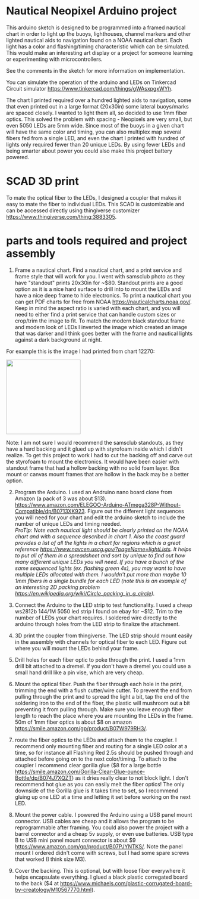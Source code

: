# Nautical Neopixel Arduino project

This arduino sketch is designed to be programmed into a framed nautical chart in order to light up the buoys, lighthouses, channel markers and other lighted nautical aids to navigation found on a NOAA nautical chart. Each light has a color and flashing/timing characteristic which can be simulated. This would make an interesting art display or a project for someone learning or experimenting with microcontrollers.

See the comments in the sketch for more information on implementation.

You can simulate the operation of the arduino and LEDs on Tinkercad Circuit simulator https://www.tinkercad.com/things/gWAsxpgxWYh.

The chart I printed required over a hundred lighted aids to navigation, some that even printed out in a large format (20x30in) some lateral buoys/marks are spaced closely. I wanted to light them all, so decided to use 1mm fiber optics. This solved the problem with spacing - Neopixels are very small, but even 5050 LEDs are 5mm wide. Since most of the buoys in a given chart will have the same color and timing, you can also multiplex map several fibers fed from a single LED, and even the chart I printed with hundred of lights only required fewer than 20 unique LEDs. By using fewer LEDs and being smarter about power you could also make this project battery powered. 

# SCAD 3D print
To mate the optical fiber to the LEDs, I designed a coupler that makes it easy to mate the fiber to individual LEDs. This SCAD is customizable and can be accessed directly using thingiverse customizer https://www.thingiverse.com/thing:3883305. 


# parts and tools required and project assembly

1. Frame a nautical chart. Find a nautical chart, and a print service and frame style that will work for you. I went with samsclub photo as they have "standout" prints 20x30in for ~$80. Standout prints are a good option as it is a nice hard surface to drill into to mount the LEDs and have a nice deep frame to hide electronics. To print a nautical chart you can get PDF charts for free from NOAA https://nauticalcharts.noaa.gov/. Keep in mind the aspect ratio is varied with each chart, and you will need to either find a print service that can handle custom sizes or crop/trim the image to fit. To match the modern black standout frame and modern look of LEDs I inverted the image which created an image that was darker and I think goes better with the frame and nautical lights against a dark background at night.

For example this is the image I had printed from chart 12270:

<img src="chesapeake_map_3x2_inverted.jpg" width="200">

Note: I am not sure I would recommend the samsclub standouts, as they have a hard backing and it glued up with styrofoam inside which I didn't realize. To get this project to work I had to cut the backing off and carve out the styrofoam to mount the electronics. It would have been easier with standout frame that had a hollow backing with no solid foam layer. Box mount or canvas mount frames that are hollow in the back may be a better option. 

2. Program the Arduino. I used an Andruino nano board clone from Amazon (a pack of 3 was about $13). https://www.amazon.com/ELEGOO-Arduino-ATmega328P-Without-Compatible/dp/B0713XK923. Figure out the different light sequences you will need for your chart and edit the arduino sketch to include the number of unique LEDs and timing needed.  
*ProTip: Note each nautical light should be clearly printed on the NOAA chart and with a sequence described in chart 1. Also the coast guard provides a list of all the lights in a chart for regions which is a great reference https://www.navcen.uscg.gov/?pageName=lightLists. It helps to put all of them in a spreadsheet and sort by unique to find out how many different unique LEDs you will need. If you have a bunch of the same sequenced lights (ex. flashing green 4s), you may want to have multiple LEDs allocated with them. I wouldn't put more than maybe 10 1mm fibers in a single bundle for each LED (note this is an example of an interesting 2D packing problem https://en.wikipedia.org/wiki/Circle_packing_in_a_circle).*

3. Connect the Arduino to the LED strip to test functionality. I used a cheap ws2812b 144/1M 5050 led strip I found on ebay for ~$12. Trim to the number of LEDs your chart requires. I soldered wire directly to the arduino through holes from the LED strip to finalize the attachment.

4. 3D print the coupler from thingiverse. The LED strip should mount easily in the assembly with channels for optical fiber to each LED. Figure out where you will mount the LEDs behind your frame.

5. Drill holes for each fiber optic to poke through the print. I used a 1mm drill bit attached to a dremel. If you don't have a dremel you could use a small hand drill like a pin vise, which are very cheap. 

6. Mount the optical fiber. Push the fiber through each hole in the print, trimming the end with a flush cutter/wire cutter. To prevent the end from pulling through the print and to spread the light a bit, tap the end of the soldering iron to the end of the fiber, the plastic will mushroom out a bit preventing it from pulling through. Make sure you leave enough fiber length to reach the place where you are mounting the LEDs in the frame.
50m of 1mm fiber optics is about $8 on amazon https://smile.amazon.com/gp/product/B07W979RH3/. 

7. route the fiber optics to the LEDs and attach them to the coupler. I recommend only mounting fiber and routing for a single LED color at a time, so for instance all Flashing Red 2.5s should be pushed through and attached before going on to the next color/timing. To attach to the coupler I recommend clear gorilla glue ($8 for a large bottle https://smile.amazon.com/Gorilla-Clear-Glue-ounce-Bottle/dp/B074J7XQZT) as it dries really clear to not block light. I don't recommend hot glue as you can easily melt the fiber optics! The only downside of the Gorilla glue is it takes time to set, so I recommend gluing up one LED at a time and letting it set before working on the next LED.

8. Mount the power cable. I powered the Arduino using a USB panel mount connector. USB cables are cheap and it allows the program to be reprogrammable after framing. You could also power the project with a barrel connector and a cheap 5v supply, or even use batteries. USB type B to USB mini panel mount connector is about $9 https://www.amazon.com/gp/product/B07PJYNTKS/. Note the panel mount I ordered didn't come with screws, but I had some spare screws that worked (I think size M3).

9. Cover the backing. This is optional, but with loose fiber everywhere it helps encapsulate everything. I glued a black plastic corregated board to the back ($4 at https://www.michaels.com/plastic-corrugated-board-by-creatology/M10567770.html).








